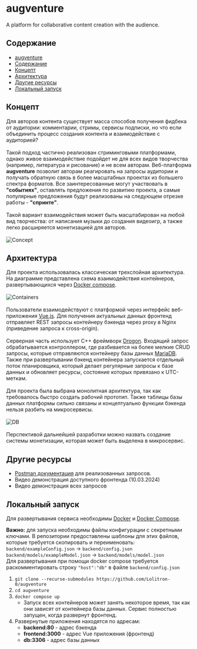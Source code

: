 # augventure
A platform for collaborative content creation with the audience.

## Содержание
- [augventure](#augventure)
- [Содержание](#содержание)
- [Концепт](#концепт)
- [Архитектура](#архитектура)
- [Другие ресурсы](#другие-ресурсы)
- [Локальный запуск](#локальный-запуск)


## Концепт
Для авторов контента существует масса способов получения фидбека от аудитории: комментарии, стримы, сервисы подписки, но что если объединить процесс создания контента и взаимодействие с аудиторией? \
\
Такой подход частично реализован стриминговыми платформами, однако живое взаимодействие подойдет не для всех видов творчества (например, литература и рисование) и не всем авторам. 
Веб-платформа **augventure** позволит авторам реагировать на запросы аудитории и получать обратную связь в более масштабных проектах из большего спектра форматов. Все заинтересованные могут участвовать в **"событиях"**,
оставлять предложения по развитию проекта, а самые популярные предложения будут реализованы на следующем отрезке работы - **"спринте"**. \
\
Такой вариант взаимодействия может быть масштабирован на любой вид творчества: от написания музыки до создания видеоигр, а также легко расширяется монетизацией для авторов. 
\
\
![Concept](https://github.com/Lolitron-0/augventure/assets/67783125/c2be787d-64ba-442b-b803-0b396988aa53)

## Архитектура
Для проекта использовалась классическая трехслойная архитектура. На диаграмме представлена схема взаимодействия контейнеров, развертывающихся через [Docker compose](https://docs.docker.com/compose/). \
\
![Containers](https://github.com/Lolitron-0/augventure/assets/67783125/e757c2d4-98cf-43c5-b131-633b3680015d) \
\
Пользователи взаимодействуют с платформой через интерфейс веб-приложения [Vue.js](https://vuejs.org). Для получения актуальных данных фронтенд отправляет REST запросы контейнеру бэкенда через proxy в Nginx (приведение запроса к cross-origin). \
\
Серверная часть использует C++ фреймворк [Drogon](https://drogon.org). Входящий запрос обрабатывается контроллером, где разбивается на более мелкие CRUD запросы, которые отправляются контейнеру базы данных [MariaDB](https://mariadb.org).
Также при развертывании бэкенд контейнера запускается отдельный поток планировщика, который делает регулярные запросы к базе данных и обновляет ресурсы, состояние которых привязано к UTC-меткам. \
\
Для проекта была выбрана монолитная архитектура, так как требовалось быстро создать рабочий прототип. Также таблицы базы данных платформы сильно связаны и концептуально функции бэкенда нельзя разбить на микросервисы. \
\
![DB](https://github.com/Lolitron-0/augventure/assets/67783125/0706b8a1-d4ec-4d54-a0c3-d9ccc96704a5) \
\
Перспективой дальнейшей разработки можно назвать создание системы монетизации, которая может быть выделена в микросервис.



## Другие ресурсы
- [Postman документация](https://documenter.getpostman.com/view/31966860/2s9YsMABU5) для реализованных запросов.
- Видео демонстрация доступного фронтенда (10.03.2024)
- Видео демонстрация всех запросов

## Локальный запуск
Для развертывания сервиса необходимы [Docker](https://docs.docker.com/engine/install/) и [Docker Compose](https://docs.docker.com/compose/).

**Важно:** для запуска необходимы файлы конфигурации с секретными ключами. В репозитории предоставлены шаблоны для этих файлов, которые требуется скопировать и переименовать: \
`backend/exampleConfig.json` -> `backend/config.json` \
`backend/models/exampleModel.json` -> `backend/models/model.json` \
Для развертывания при помощи docker compose требуется раскомментировать строку `"host":"db"` в файле `backend/config.json` 
  1. `git clone --recurse-submodules https://github.com/Lolitron-0/augventure`
  2. `cd augventure`
  3. `docker compose up`
     * Запуск всех контейнеров может занять некоторое время, так как они зависят от контейнера базы данных. Сервис полностью запущен, когда развернут фронтенд.
  5. Развернутые приложения находятся по адресам:
     * **backend:80** - адрес бэкенда
     * **frontend:3000** - адрес Vue приложения (фронтенд)
     * **db:3306** - адрес базы данных

